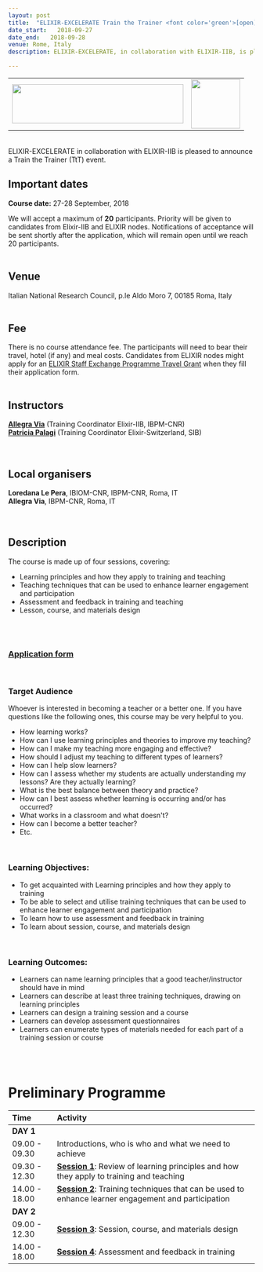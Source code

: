 ```yaml
---
layout: post
title:  "ELIXIR-EXCELERATE Train the Trainer <font color='green'>[open]</font>"
date_start:   2018-09-27
date_end:   2018-09-28
venue: Rome, Italy
description: ELIXIR-EXCELERATE, in collaboration with ELIXIR-IIB, is pleased to announce a Train the Trainer (TtT) event. This course is meant to offer guidance, ideas and tips for training/teaching design, development and delivery based on research-driven educational principles. Examples and discussions will also focus on the challenges presented by academic teaching.

---
```



<table border="0" width="600">
  <tr>
  <td><a href="https://www.elixir-europe.org/about-us/how-funded/eu-projects/excelerate"><img src="../../../img/Logo_Excelerate_EU-flag-acknowledgement.png" height="80" width="350"></a></td>
  <td><a href="http://elixir-italy.org"><img src="../../../img/logo_elixir_italy.jpg" height="100"></a></td>
  </tr>
</table>
<br>
ELIXIR-EXCELERATE in collaboration with ELIXIR-IIB is pleased to announce a Train the Trainer (TtT) event.
<br>

## Important dates
<b>Course date:</b> 27-28 September, 2018

We will accept a maximum of **20** participants. Priority will be given to candidates from Elixir-IIB and ELIXIR nodes. Notifications of acceptance will be sent shortly after the application, which will remain open until we reach 20 participants.
<br>
<br>

## Venue
Italian National Research Council, p.le Aldo Moro 7, 00185 Roma, Italy
<br>
<br>

## Fee
There is no course attendance fee. The participants will need to bear their travel, hotel (if any) and meal costs. Candidates from ELIXIR nodes might apply for an [ELIXIR Staff Exchange Programme Travel Grant](https://goo.gl/auzcnY) when they fill their application form.
<br>
<br>

## Instructors
[**Allegra Via**](../../../instructors/allegra_via.html) (Training Coordinator Elixir-IIB, IBPM-CNR)<br>
[**Patricia Palagi**](../../../instructors/patricia_palagi.html) (Training Coordinator Elixir-Switzerland, SIB)<br>
<br>
<br>

## Local organisers
**Loredana Le Pera**, IBIOM-CNR, IBPM-CNR, Roma, IT<br>
**Allegra Via**, IBPM-CNR, Roma, IT<br>
<br>
<br>

## Description
The course is made up of four sessions, covering:

* Learning principles and how they apply to training and teaching
* Teaching techniques that can be used to enhance learner engagement and participation
* Assessment and feedback in training and teaching
* Lesson, course, and materials design
<br>
<br>

### [Application form](https://goo.gl/forms/aQSgdYwQydUnW6j22)
<br>

### Target Audience
Whoever is interested in becoming a teacher or a better one.
If you have questions like the following ones, this course may be very helpful to you.

* How learning works?
* How can I use learning principles and theories to improve my teaching?
* How can I make my teaching more engaging and effective?
* How should I adjust my teaching to different types of learners?
* How can I help slow learners?
* How can I assess whether my students are actually understanding my lessons? Are they actually learning?
* What is the best balance between theory and practice?
* How can I best assess whether learning is occurring and/or has occurred?
* What works in a classroom and what doesn't?
* How can I become a better teacher?
* Etc.
<br>

### Learning Objectives:  
 * To get acquainted with Learning principles and how they apply to training
 * To be able to select and utilise training techniques that can be used to enhance learner engagement and participation
 * To learn how to use assessment and feedback in training
 * To learn about session, course, and materials design
<br>

### Learning Outcomes:
 * Learners can name learning principles that a good teacher/instructor should have in mind
 * Learners can describe at least three training techniques, drawing on learning principles
 * Learners can design a training session and a course
 * Learners can develop assessment questionnaires
 * Learners can enumerate types of materials needed for each part of a training session or course

<br>
<br>

# Preliminary Programme

 Time | Activity
:---------------------|:----------------
**DAY 1**             |
09.00 - 09.30         | Introductions, who is who and what we need to achieve
09.30 - 12.30         | [**Session 1**](https://github.com/ppalagi/EXCELERATE-TtT/blob/master/TtT_session_1.md): Review of learning principles and how they apply to training and teaching
14.00 - 18.00         | [**Session 2**](https://github.com/ppalagi/EXCELERATE-TtT/blob/master/TtT_session_2.md): Training techniques that can be used to enhance learner engagement and participation
**DAY 2**             |
09.00 - 12.30         | [**Session 3**](https://github.com/ppalagi/EXCELERATE-TtT/blob/master/TtT_session_3.md): Session, course, and materials design
14.00 - 18.00         | [**Session 4**](https://github.com/ppalagi/EXCELERATE-TtT/blob/master/TtT_session_4.md): Assessment and feedback in training
